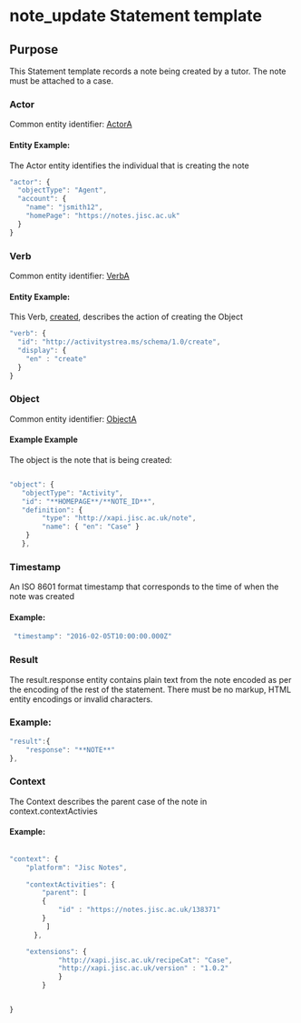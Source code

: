 # note_update Statement template

## Purpose
This Statement template records a note being created by a tutor. The note must be attached to a case.

### Actor
Common entity identifier: [ActorA](/common_structures.md#actora)

#### Entity Example:
The Actor entity identifies the individual that is creating the note

``` Javascript
"actor": {
  "objectType": "Agent",
  "account": {
    "name": "jsmith12",
    "homePage": "https://notes.jisc.ac.uk"
  }
}
```

### Verb
Common entity identifier: [VerbA](/common_structures.md#verba)

#### Entity Example:
This Verb, [created](/vocabulary.md#created), describes the action of creating the Object

``` javascript
"verb": {
  "id": "http://activitystrea.ms/schema/1.0/create",
  "display": {
    "en" : "create"
  }
}
```

### Object
Common entity identifier: [ObjectA](/common_structures.md#objecta)

#### Example Example
The object is the note that is being created:


``` javascript

"object": {
   "objectType": "Activity",
   "id": "**HOMEPAGE**/**NOTE_ID**",	
   "definition": {
   		"type": "http://xapi.jisc.ac.uk/note",			
   		"name": { "en": "Case" }   
    }
   },

```



### Timestamp

An ISO 8601 format timestamp that corresponds to the time of when the note was created

#### Example:

``` javascript
 "timestamp": "2016-02-05T10:00:00.000Z"
```

### Result
The result.response entity contains plain text from the note encoded as per the encoding of the rest of the statement. There must be no markup,  HTML entity encodings or invalid characters.



### Example:

``` javascript
"result":{
	"response": "**NOTE**"
},
```

### Context

The Context describes the parent case of the note in context.contextActivies

#### Example:
``` javascript

"context": {
	"platform": "Jisc Notes",
	
	"contextActivities": {
        "parent": [
        {
            "id" : "https://notes.jisc.ac.uk/138371"
        }
		 ]
	  },

    "extensions": {
			"http://xapi.jisc.ac.uk/recipeCat": "Case",
			"http://xapi.jisc.ac.uk/version" : "1.0.2"
			}
		}


}

```


